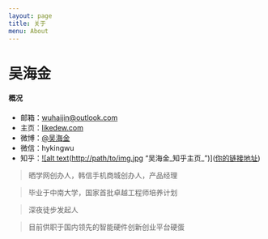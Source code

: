 ```yaml
---
layout: page
title: 关于
menu: About
---
```


吴海金
===

#### 概况

- 邮箱：wuhaijin@outlook.com
- 主页：[likedew.com][1]
- 微博：[@吴海金][2]
- 微信：hykingwu
- 知乎：[!\[alt text]()([http://path/to/img.jpg][4] “吴海金_知乎主页_”)]([你的链接地址][5])


> 晒学网创办人，韩信手机商城创办人，产品经理

> 毕业于中南大学，国家首批卓越工程师培养计划

> 深夜徒步发起人

> 目前供职于国内领先的智能硬件创新创业平台硬蛋


[1]:	http://likedew.com
[2]:	http://weibo.com/dream100fly
[4]:	https://raw.githubusercontent.com/hyking/hyking.github.io/master/assets/images/zhihu_F_icon.png
[5]:	http://www.zhihu.com/people/hyking